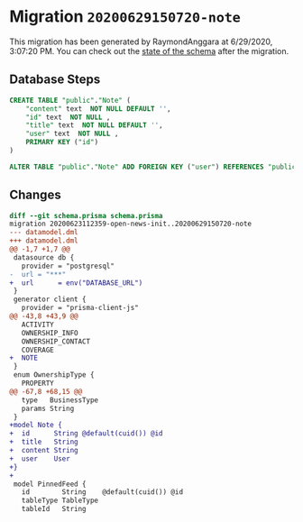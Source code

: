 # Migration `20200629150720-note`

This migration has been generated by RaymondAnggara at 6/29/2020, 3:07:20 PM.
You can check out the [state of the schema](./schema.prisma) after the migration.

## Database Steps

```sql
CREATE TABLE "public"."Note" (
    "content" text  NOT NULL DEFAULT '',
    "id" text  NOT NULL ,
    "title" text  NOT NULL DEFAULT '',
    "user" text  NOT NULL ,
    PRIMARY KEY ("id")
) 

ALTER TABLE "public"."Note" ADD FOREIGN KEY ("user") REFERENCES "public"."User"("id") ON DELETE RESTRICT
```

## Changes

```diff
diff --git schema.prisma schema.prisma
migration 20200623112359-open-news-init..20200629150720-note
--- datamodel.dml
+++ datamodel.dml
@@ -1,7 +1,7 @@
 datasource db {
   provider = "postgresql"
-  url = "***"
+  url      = env("DATABASE_URL")
 }
 generator client {
   provider = "prisma-client-js"
@@ -43,8 +43,9 @@
   ACTIVITY
   OWNERSHIP_INFO
   OWNERSHIP_CONTACT
   COVERAGE
+  NOTE
 }
 enum OwnershipType {
   PROPERTY
@@ -67,8 +68,15 @@
   type   BusinessType
   params String
 }
+model Note {
+  id      String @default(cuid()) @id
+  title   String
+  content String
+  user    User
+}
+
 model PinnedFeed {
   id        String    @default(cuid()) @id
   tableType TableType
   tableId   String
```


